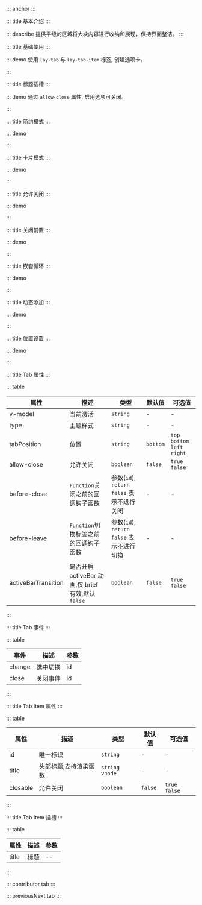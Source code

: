 ::: anchor
:::

::: title 基本介绍
:::

::: describe 提供平级的区域将大块内容进行收纳和展现，保持界面整洁。
:::

::: title 基础使用
:::

::: demo 使用 `lay-tab` 与 `lay-tab-item` 标签, 创建选项卡。

<template>
  <lay-tab v-model="current1">
    <lay-tab-item title="选项一" id="1"><div style="padding:20px">选项一</div></lay-tab-item>
    <lay-tab-item title="选项二" id="2"><div style="padding:20px">选项二</div></lay-tab-item>
  </lay-tab>
</template>

<script>
import { ref } from 'vue'

export default {
  setup() {

    const current1 = ref("1")

    return {
      current1
    }
  }
}
</script>

:::

::: title 标题插槽
:::

::: demo 通过 `allow-close` 属性, 启用选项可关闭。

<template>
  <lay-tab v-model="current11" :allow-close="true">
    <lay-tab-item id="1">
      <template #title>
        <lay-icon type="layui-icon-console"></lay-icon>
        <span style="margin-left:10px">选项一</span>
      </template>
      <div style="padding:20px">选项一</div>
    </lay-tab-item>
    <lay-tab-item id="2">
      <template #title>
        <lay-icon type="layui-icon-user"></lay-icon>
        <span style="margin-left:10px">选项二</span>
      </template>
      <div style="padding:20px">选项二</div>
    </lay-tab-item>
    <lay-tab-item id="3">
      <template #title>
        <lay-icon type="layui-icon-set"></lay-icon>
        <span style="margin-left:10px">选项三</span>
      </template>
      <div style="padding:20px">选项三</div>
    </lay-tab-item>
    <lay-tab-item id="4" :title="renderTitleFunc">
      <div style="padding:20px">选项四</div>
    </lay-tab-item>
  </lay-tab>
</template>

<script>
import { ref,h , resolveComponent} from 'vue'

export default {
  setup() {
    const LayIcon = resolveComponent("LayIcon");

    const current11 = ref("1")
    const renderTitleFunc = () => [
      h(LayIcon, 
      {
        type: "layui-icon-component",
      }),
      h("span", 
      {
        style: "margin-left: 10px; color: red",
      },
      "选项四")
    ]

    return {
      current11,
      renderTitleFunc
    }
  }
}
</script>

:::

::: title 简约模式
:::

::: demo

<template>
  <lay-tab type="brief" v-model="current2">
    <lay-tab-item title="选项一" id="1"><div style="padding:20px">选项一</div></lay-tab-item>
    <lay-tab-item title="选项二" id="2"><div style="padding:20px">选项二</div></lay-tab-item>
  </lay-tab>
</template>

<script>
import { ref } from 'vue'

export default {
  setup() {

    const current2 = ref("1")

    return {
      current2
    }
  }
}
</script>

:::

::: title 卡片模式
:::

::: demo

<template>
  <lay-tab type="card" v-model="current3">
    <lay-tab-item title="选项一" id="1"><div style="padding:20px">选项一</div></lay-tab-item>
    <lay-tab-item title="选项二" id="2"><div style="padding:20px">选项二</div></lay-tab-item>
  </lay-tab>
</template>

<script>
import { ref } from 'vue'

export default {
  setup() {

    const current3 = ref("1")

    return {
      current3
    }
  }
}
</script>

:::

::: title 允许关闭
:::

::: demo

<template>
  <lay-tab type="card" v-model="current4" :allow-close="allowClose" @change="change" @close="close">
    <lay-tab-item title="选项一" id="1"><div style="padding:20px">选项一</div></lay-tab-item>
    <lay-tab-item title="选项二" id="2"><div style="padding:20px">选项二</div></lay-tab-item>
    <lay-tab-item title="选项三" id="3"><div style="padding:20px">选项三</div></lay-tab-item>
  </lay-tab>
</template>

<script>
import { ref } from 'vue'

export default {
  setup() {

    const current4 = ref("1")
    const allowClose = ref(true)

    const change = function(id){
      console.log("当前值:" +id)
    }

    const close = function(id){
      console.log("当前关闭:" + id)
    }

    return {
      current4,
      allowClose,
      change,
      close
    }
  }
}
</script>

:::

::: title 关闭前置
:::

::: demo

<template>
  <lay-tab type="card" v-model="current5" allow-close @change="change5" @close="close5" :beforeClose="beforeClose">
    <lay-tab-item title="选项一" id="1" closable="true"><div style="padding:20px">选项一</div></lay-tab-item>
    <lay-tab-item title="选项二" id="2" closable="false"><div style="padding:20px">选项二</div></lay-tab-item>
    <lay-tab-item title="选项三" id="3"><div style="padding:20px">选项三</div></lay-tab-item>
    <lay-tab-item title="选项四" id="4"><div style="padding:20px">选项四</div></lay-tab-item>
    <lay-tab-item title="选项五" id="5"><div style="padding:20px">选项五</div></lay-tab-item>
  </lay-tab>
  <div style="color:#ff5722;">id为单数的可以关闭</div>
</template>

<script>
import { ref } from 'vue'

export default {
  setup() {

    const current5 = ref("1")

    const change5 = function(id){
      console.log("当前值:" +id)
    }

    const beforeClose = function(id){
      return parseInt(id) % 2 === 1;
    }

    const close5 = function(id){
      console.log("当前关闭:" + id)
    }

    return {
      current5,
      change5,
      beforeClose,
      close5
    }
  }
}
</script>

:::

::: title 嵌套循环
:::

::: demo

<template>
  <lay-tab type="card" allow-close v-model="current6" @change="change6">
    <lay-tab-item v-for="a in arr" :key="a" :title="a.title" :id="a.id" :closable="a.closable">
      内容{{a.id}}
    </lay-tab-item>
  </lay-tab>
</template>

<script>
import { ref } from 'vue'

export default {
  setup() {

    const current6 = ref('1')
    const change6 = function(id){
      alert(id)
    }

    const arr = ref([
      {id:'1', title:'选项一', closable: false},
      {id:'2', title:'选项二'},
      {id:'3', title:'选项三'}
    ])

    return {
      current6,
      arr
    }
  }
}
</script>

:::

::: title 动态添加
:::

::: demo

<template>
  <lay-button @click="addTab">添加</lay-button>
  <lay-tab type="card" allow-close v-model="current8">
    <lay-tab-item v-for="a in arr2" :key="a" :title="a.title" :id="a.id" :closable="a.closable">
      内容{{a.id}}
    </lay-tab-item>
  </lay-tab>
</template>

<script>
import { ref } from 'vue'

export default {
  setup() {
    let index = 4;
    const current8 = ref('1')
    const arr2 = ref([
      {id:'1', title:'选项一', closable: false},
      {id:'2', title:'选项二'},
      {id:'3', title:'选项三'}
    ])
    const addTab = function(){
      index++;
      arr2.value.push({
        id: String(index), 
        title:'新选项卡' + index
      })
      current8.value = String(index);
    }

    return {
      arr2,
      addTab,
      current8
    }
  }
}
</script>

:::


::: title 位置设置
:::

::: demo

<template>
  <lay-button-group>
      <lay-button type="default" size="sm" @click = "tabPosition = 'left'">left</lay-button>
      <lay-button type="default" size="sm" @click = "tabPosition = 'right'">right</lay-button>
      <lay-button type="default" size="sm" @click = "tabPosition = 'top'">top</lay-button>
      <lay-button type="default" size="sm" @click = "tabPosition = 'bottom'">bottom</lay-button>
  </lay-button-group>
  <lay-button-group>
      <lay-button type="default" size="sm" @click = "tabType = ''">默认</lay-button>
      <lay-button type="default" size="sm" @click = "tabType = 'brief'">简约</lay-button>
      <lay-button type="default" size="sm" @click = "tabType = 'card'">卡片</lay-button>
  </lay-button-group>
  <lay-tab :type="tabType" v-model="current7" :tabPosition = "tabPosition">
    <lay-tab-item title="选项一" id="1"><div style="padding:20px">选项一</div></lay-tab-item>
    <lay-tab-item title="选项二" id="2"><div style="padding:20px">选项二</div></lay-tab-item>
    <lay-tab-item title="选项三" id="3"><div style="padding:20px">选项三</div></lay-tab-item>
    <lay-tab-item title="选项四" id="4"><div style="padding:20px">选项四</div></lay-tab-item>
  </lay-tab>
</template>

<script>
import { ref } from 'vue'

export default {
  setup() {

    const current7 = ref("1");
    const tabPosition = ref("left");
    const tabType = ref("brief");

    return {
      current2,
      tabPosition,
      tabType
    }
  }
}
</script>

:::

::: title Tab 属性
:::

::: table

| 属性                | 描述                                               | 类型                                      | 默认值   | 可选值                        |
| ------------------- | -------------------------------------------------- | ----------------------------------------- | -------- | ----------------------------- |
| v-model             | 当前激活                                           | `string`                                  | -        | -                             |
| type                | 主题样式                                           | `string`                                  | -        | -                             |
| tabPosition         | 位置                                               | `string`                                  | `bottom` | `top` `bottom` `left` `right` |
| allow-close         | 允许关闭                                           | `boolean`                                 | `false`  | `true` `false`                |
| before-close        | `Function`关闭之前的回调钩子函数                   | 参数(`id`), `return false` 表示不进行关闭 | -        | -                             |
| before-leave        | `Function`切换标签之前的回调钩子函数               | 参数(`id`), `return false` 表示不进行切换 | -        | -                             |
| activeBarTransition | 是否开启 activeBar 动画,仅 brief 有效,默认 `false` | `boolean`                                 | `false`  | `true` `false`                |

:::

::: title Tab 事件
:::

::: table

| 事件   | 描述     | 参数 |
| ------ | -------- | ---- |
| change | 选中切换 | id   |
| close  | 关闭事件 | id   |

:::

::: title Tab Item 属性
:::

::: table

| 属性     | 描述                  | 类型             | 默认值  | 可选值         |
| -------- | --------------------- | ---------------- | ------- | -------------- |
| id       | 唯一标识              | `string`         | -       | -              |
| title    | 头部标题,支持渲染函数 | `string` `vnode` | -       | -              |
| closable | 允许关闭              | `boolean`        | `false` | `true` `false` |

:::

::: title Tab Item 插槽
:::

::: table

| 属性     | 描述     | 参数 |
| -------- | -------- | ------ |
| title    | 标题 | --     |

:::

::: contributor tab
::: 

::: previousNext tab
:::
